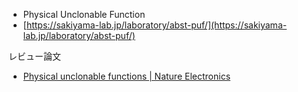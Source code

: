 - Physical Unclonable Function
- [https://sakiyama-lab.jp/laboratory/abst-puf/](https://sakiyama-lab.jp/laboratory/abst-puf/)

レビュー論文
- [Physical unclonable functions | Nature Electronics](https://www.nature.com/articles/s41928-020-0372-5)

